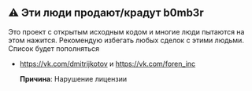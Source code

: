 ## ⚠️ Эти люди продают/крадут b0mb3r
Это проект с открытым исходным кодом и многие люди пытаются на этом нажится. Рекомендую избегать любых сделок с этими людьми. Список будет пополняться
 - https://vk.com/dmitrijkotov и https://vk.com/foren_inc
 
   **Причина**: Нарушение лицензии
